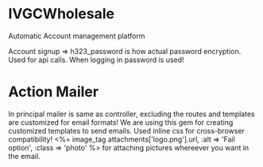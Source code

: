 IVGCWholesale
=============

Automatic Account management platform

Account signup => h323_password is how actual password encryption. Used for api calls. When logging in password is used!


Action Mailer
===============
In principal mailer is same as controller, excluding the routes and templates are customized for email formats!
We are using this gem for creating customized templates to send emails.
Used inline css for cross-browser compatibility!
<%= image_tag attachments['logo.png'].url, :alt => 'Fail option', :class => 'photo' %> for attaching pictures whereever you want in the email.
